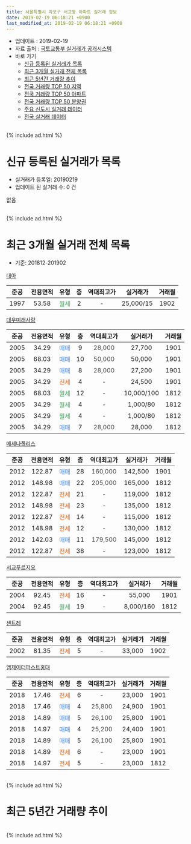 ```yaml
---
title: 서울특별시 마포구 서교동 아파트 실거래 정보
date: 2019-02-19 06:18:21 +0900
last_modified_at: 2019-02-19 06:18:21 +0900
---
```


* 업데이트 : 2019-02-19
* 자료 출처 : [국토교통부 실거래가 공개시스템](http://rt.molit.go.kr)
* 바로 가기
    * [신규 등록된 실거래가 목록](#신규-등록된-실거래가-목록)
    * [최근 3개월 실거래 전체 목록](#최근-3개월-실거래-전체-목록)
    * [최근 5년간 거래량 추이](#최근-5년간-거래량-추이)
    * [전국 거래량 TOP 50 지역](https://inasie.github.io/apt-trade-info/최근-3개월-전국에서-가장-거래가-많이-발생한-지역)
    * [전국 거래량 TOP 50 아파트](https://inasie.github.io/apt-trade-info/최근-3개월-전국에서-가장-거래가-많이-발생한-아파트)
    * [전국 거래량 TOP 50 분양권](https://inasie.github.io/apt-trade-info/최근-3개월-전국에서-가장-거래가-많이-발생한-분양권)
    * [주요 신도시 실거래 데이터](https://inasie.github.io/apt-trade-info/주요-신도시)
    * [전국 실거래 데이터](https://inasie.github.io/apt-trade-info/전국)
<br>
{% include ad.html %}
<br>

# 신규 등록된 실거래가 목록
* 실거래가 등록일: 20190219
* 업데이트 된 실거래 수: 0 건

없음

<br>
{% include ad.html %}
<br>

# 최근 3개월 실거래 전체 목록
* 기준: 201812-201902


[대아](https://search.naver.com/search.naver?query=%EC%84%9C%EC%9A%B8%ED%8A%B9%EB%B3%84%EC%8B%9C+%EB%A7%88%ED%8F%AC%EA%B5%AC+%EC%84%9C%EA%B5%90%EB%8F%99+%EB%8C%80%EC%95%84)

|준공|전용면적|유형|층|역대최고가|실거래가|거래월|
|:---:|:---:|:---:|:---:|:---:|:---:|:---:|
|1997|53.58|<span style="color:#34a853">월세</span>|2|<span style="color:#444444">-</span>|25,000/15|1902|

[대우미래사랑](https://search.naver.com/search.naver?query=%EC%84%9C%EC%9A%B8%ED%8A%B9%EB%B3%84%EC%8B%9C+%EB%A7%88%ED%8F%AC%EA%B5%AC+%EC%84%9C%EA%B5%90%EB%8F%99+%EB%8C%80%EC%9A%B0%EB%AF%B8%EB%9E%98%EC%82%AC%EB%9E%91)

|준공|전용면적|유형|층|역대최고가|실거래가|거래월|
|:---:|:---:|:---:|:---:|:---:|:---:|:---:|
|2005|34.29|<span style="color:#4285f3">매매</span>|9|<span style="color:#444444">28,000</span>|27,700|1901|
|2005|68.03|<span style="color:#4285f3">매매</span>|10|<span style="color:#444444">50,000</span>|50,000|1901|
|2005|34.29|<span style="color:#4285f3">매매</span>|8|<span style="color:#444444">28,000</span>|27,200|1901|
|2005|34.29|<span style="color:#ff5a00">전세</span>|4|<span style="color:#444444">-</span>|24,500|1901|
|2005|68.03|<span style="color:#34a853">월세</span>|12|<span style="color:#444444">-</span>|10,000/100|1812|
|2005|34.29|<span style="color:#34a853">월세</span>|4|<span style="color:#444444">-</span>|1,000/80|1812|
|2005|34.29|<span style="color:#34a853">월세</span>|4|<span style="color:#444444">-</span>|1,000/80|1812|
|2005|34.29|<span style="color:#4285f3">매매</span>|7|<span style="color:#444444">28,000</span>|28,000|1812|

[메세나폴리스](https://search.naver.com/search.naver?query=%EC%84%9C%EC%9A%B8%ED%8A%B9%EB%B3%84%EC%8B%9C+%EB%A7%88%ED%8F%AC%EA%B5%AC+%EC%84%9C%EA%B5%90%EB%8F%99+%EB%A9%94%EC%84%B8%EB%82%98%ED%8F%B4%EB%A6%AC%EC%8A%A4)

|준공|전용면적|유형|층|역대최고가|실거래가|거래월|
|:---:|:---:|:---:|:---:|:---:|:---:|:---:|
|2012|122.87|<span style="color:#4285f3">매매</span>|28|<span style="color:#444444">160,000</span>|142,500|1901|
|2012|148.98|<span style="color:#4285f3">매매</span>|22|<span style="color:#444444">205,000</span>|165,000|1812|
|2012|122.87|<span style="color:#ff5a00">전세</span>|21|<span style="color:#444444">-</span>|119,000|1812|
|2012|148.98|<span style="color:#ff5a00">전세</span>|23|<span style="color:#444444">-</span>|135,000|1812|
|2012|122.87|<span style="color:#ff5a00">전세</span>|14|<span style="color:#444444">-</span>|115,000|1812|
|2012|148.98|<span style="color:#ff5a00">전세</span>|12|<span style="color:#444444">-</span>|130,000|1812|
|2012|142.03|<span style="color:#4285f3">매매</span>|11|<span style="color:#444444">179,500</span>|145,000|1812|
|2012|122.87|<span style="color:#ff5a00">전세</span>|38|<span style="color:#444444">-</span>|123,000|1812|

[서교푸르지오](https://search.naver.com/search.naver?query=%EC%84%9C%EC%9A%B8%ED%8A%B9%EB%B3%84%EC%8B%9C+%EB%A7%88%ED%8F%AC%EA%B5%AC+%EC%84%9C%EA%B5%90%EB%8F%99+%EC%84%9C%EA%B5%90%ED%91%B8%EB%A5%B4%EC%A7%80%EC%98%A4)

|준공|전용면적|유형|층|역대최고가|실거래가|거래월|
|:---:|:---:|:---:|:---:|:---:|:---:|:---:|
|2004|92.45|<span style="color:#ff5a00">전세</span>|16|<span style="color:#444444">-</span>|55,000|1901|
|2004|92.45|<span style="color:#34a853">월세</span>|19|<span style="color:#444444">-</span>|8,000/160|1812|

[센트레](https://search.naver.com/search.naver?query=%EC%84%9C%EC%9A%B8%ED%8A%B9%EB%B3%84%EC%8B%9C+%EB%A7%88%ED%8F%AC%EA%B5%AC+%EC%84%9C%EA%B5%90%EB%8F%99+%EC%84%BC%ED%8A%B8%EB%A0%88)

|준공|전용면적|유형|층|역대최고가|실거래가|거래월|
|:---:|:---:|:---:|:---:|:---:|:---:|:---:|
|2002|81.35|<span style="color:#ff5a00">전세</span>|5|<span style="color:#444444">-</span>|33,000|1902|

[엠제이더퍼스트홍대](https://search.naver.com/search.naver?query=%EC%84%9C%EC%9A%B8%ED%8A%B9%EB%B3%84%EC%8B%9C+%EB%A7%88%ED%8F%AC%EA%B5%AC+%EC%84%9C%EA%B5%90%EB%8F%99+%EC%97%A0%EC%A0%9C%EC%9D%B4%EB%8D%94%ED%8D%BC%EC%8A%A4%ED%8A%B8%ED%99%8D%EB%8C%80)

|준공|전용면적|유형|층|역대최고가|실거래가|거래월|
|:---:|:---:|:---:|:---:|:---:|:---:|:---:|
|2018|17.46|<span style="color:#ff5a00">전세</span>|6|<span style="color:#444444">-</span>|23,000|1901|
|2018|17.46|<span style="color:#4285f3">매매</span>|4|<span style="color:#444444">25,800</span>|24,900|1901|
|2018|14.89|<span style="color:#4285f3">매매</span>|5|<span style="color:#444444">26,100</span>|25,800|1901|
|2018|14.97|<span style="color:#4285f3">매매</span>|4|<span style="color:#444444">25,200</span>|24,400|1901|
|2018|14.89|<span style="color:#4285f3">매매</span>|5|<span style="color:#444444">26,100</span>|25,800|1901|
|2018|14.89|<span style="color:#ff5a00">전세</span>|6|<span style="color:#444444">-</span>|23,000|1901|
|2018|14.97|<span style="color:#ff5a00">전세</span>|5|<span style="color:#444444">-</span>|23,000|1812|


<br>
{% include ad.html %}
<br>

# 최근 5년간 거래량 추이


<div style="width:100%;">
    <canvas id="deal_progress" height="200"></canvas>
</div>

<script>
new Chart(document.getElementById("deal_progress"), {
    type: 'line',
    data: {
        labels: ['201402','201403','201404','201405','201406','201407','201408','201409','201410','201411','201412','201501','201502','201503','201504','201505','201506','201507','201508','201509','201510','201511','201512','201601','201602','201603','201604','201605','201606','201607','201608','201609','201610','201611','201612','201701','201702','201703','201704','201705','201706','201707','201708','201709','201710','201711','201712','201801','201802','201803','201804','201805','201806','201807','201808','201809','201810','201811','201812','201901','201902'],
        datasets: [{
            label: '매매',
            pointRadius: 1,
            data: [7, 3, 5, 5, 8, 2, 9, 11, 7, 8, 7, 11, 10, 15, 11, 12, 12, 8, 9, 13, 47, 14, 7, 11, 3, 7, 8, 9, 0, 12, 13, 18, 10, 2, 8, 7, 3, 6, 9, 3, 10, 8, 7, 5, 4, 7, 5, 10, 14, 5, 7, 4, 3, 14, 18, 12, 15, 5, 3, 8, 0],
            borderColor: "rgba(255, 201, 14, 1)",
            backgroundColor: "rgba(255, 201, 14, 0.5)",
            fill: false,
            lineTension: 0
        },{
            label: '전월세',
            pointRadius: 1,
            data: [8, 10, 10, 11, 6, 11, 13, 8, 13, 14, 7, 8, 3, 10, 6, 8, 7, 4, 7, 7, 8, 10, 8, 11, 3, 13, 7, 4, 9, 5, 9, 2, 5, 6, 9, 9, 10, 7, 3, 6, 10, 6, 9, 10, 7, 8, 10, 8, 14, 13, 9, 11, 15, 14, 13, 11, 12, 12, 10, 4, 2],
            borderColor: "rgba(0, 141, 185, 1)",
            backgroundColor: "rgba(0, 141, 185, 0.5)",
            fill: false,
            lineTension: 0
        }
        ]
    },
    options: {
        responsive: true,
        title: {
            display: false
        },
        tooltips: {
            mode: 'index',
            intersect: false
        },
        hover: {
            mode: 'nearest',
            intersect: true
        },
        scales: {
            xAxes: [{
                display: true,
                scaleLabel: {
                    display: true,
                    labelString: '년/월'
                }
            }],
            yAxes: [{
                display: true,
                ticks: {
                    suggestedMin: 0,
                },
                scaleLabel: {
                    display: true,
                    labelString: '실거래 수'
                }
            }]
        }
    }
});

</script>


<br>
{% include ad.html %}
<br>

